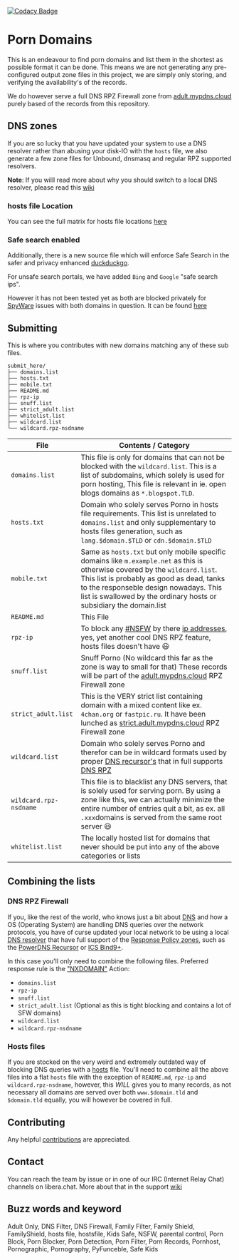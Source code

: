 [![Codacy Badge](https://api.codacy.com/project/badge/Grade/3edd253ce42f4f0d8f51fbf81095090d)](https://app.codacy.com/gh/mypdns/porn-records/dashboard)

# Porn Domains

This is an endeavour to find porn domains and list them in the shortest as
possible format it can be done. This means we are not generating any pre-
configured output zone files in this project, we are simply only storing,
and verifying the availability's of the records.

We do however serve a full DNS RPZ Firewall zone from
[adult.mypdns.cloud](https://mypdns.org/mypdns/support/-/wikis/RPZ-List#adultmypdnscloud)
purely based of the records from this repository.

## DNS zones
If you are so lucky that you have updated your system to use a DNS resolver
rather than abusing your disk-IO with the `hosts` file, we also generate a few
zone files for Unbound, dnsmasq and regular RPZ supported resolvers.

**Note**: If you willl read more about why you should switch to a local
DNS resolver, please read this
[wiki](https://mypdns.org/mypdns/support/-/wikis/Performance-Test-of-Hosts-File-vs.-Dns-recursors)

### hosts file Location
You can see the full matrix for hosts file locations
[here](https://mypdns.org/mypdns/support/-/wikis/DNS-Hosts#location-in-the-file-system)

### Safe search enabled
Additionally, there is a new source file which will enforce Safe Search
in the safer and privacy enhanced [duckduckgo](https://safe.duckduckgo.com).

For unsafe search portals, we have added `Bing` and `Google` "safe search
ips".

However it has not been tested yet as both are blocked privately for
[SpyWare](https://mypdns.org/mypdns/support/-/wikis/SpyWare) issues with
both domains in question. It can be found [here](SafeSearch/hosts)

## Submitting

This is where you contributes with new domains matching any of these sub
files.

```shell
submit_here/
├── domains.list
├── hosts.txt
├── mobile.txt
├── README.md
├── rpz-ip
├── snuff.list
├── strict_adult.list
├── whitelist.list
├── wildcard.list
└── wildcard.rpz-nsdname
```

| File                   | Contents / Category                                                                                                                                                                                                                                                                                                          |
| ---------------------- | ---------------------------------------------------------------------------------------------------------------------------------------------------------------------------------------------------------------------------------------------------------------------------------------------------------------------------- |
| `domains.list`         | This file is only for domains that can not be blocked with the `wildcard.list`. This is a list of subdomains, which solely is used for porn hosting, This file is relevant in ie. open blogs domains as `*.blogspot.TLD`.                                                                                                    |
| `hosts.txt`            | Domain who solely serves Porno in hosts file requirements. This list is unrelated to `domains.list` and only supplementary to hosts files generation, such as `lang.$domain.$TLD` or `cdn.$domain.$TLD`                                                                                                                      |
| `mobile.txt`           | Same as `hosts.txt` but only mobile specific domains like `m.example.net` as this is otherwise covered by the `wildcard.list`. This list is probably as good as dead, tanks to the responseble design nowadays. This list is swallowed by the ordinary hosts or subsidiary the domain.list                                   |
| `README.md`            | This File                                                                                                                                                                                                                                                                                                                    |
| `rpz-ip`               | To block any [#NSFW](https://mypdns.org/groups/my-privacy-dns/-/issues?scope=all&state=all&label_name[]=NSFW%3A%3APorn) by there [ip addresses](https://mypdns.org/mypdns/support/-/wikis/RPZ-record-types#the-response-ip-address-trigger-rpz-ip), yes, yet another cool DNS RPZ feature, hosts files doesn't have :smiley: |
| `snuff.list`           | Snuff Porno (No wildcard this far as the zone is way to small for that) These records will be part of the [adult.mypdns.cloud](https://mypdns.org/mypdns/support/-/wikis/RPZ-List#adultmypdnscloud) RPZ Firewall zone                                                                                                        |
| `strict_adult.list`    | This is the VERY strict list containing domain with a mixed content like ex. `4chan.org` or `fastpic.ru`. It have been lunched as [strict.adult.mypdns.cloud](https://mypdns.org/mypdns/support/-/wikis/RPZ-List#strictadultmypdnscloud) RPZ Firewall zone                                                                   |
| `wildcard.list`        | Domain who solely serves Porno and therefor can be in wildcard formats used by proper [DNS recursor's](https://mypdns.org/mypdns/support/-/wikis/dns/DnsResolver) that in full supports [DNS RPZ](https://mypdns.org/MypDNS/support/-/wikis/rpz/)                                                                            |
| `wildcard.rpz-nsdname` | This file is to blacklist any DNS servers, that is solely used for serving porn. By using a zone like this, we can actually minimize the entire number of entries quit a bit, as ex. all `.xxx`domains is served from the same root server :smiley:                                                                          |
| `whitelist.list`       | The locally hosted list for domains that never should be put into any of the above categories or lists                                                                                                                                                                                                                       |

## Combining the lists

### DNS RPZ Firewall
If you, like the rest of the world, who knows just a bit about
[DNS](https://mypdns.org/MypDNS/support/-/wikis/dns/) and how a OS
(Operating System) are handling DNS queries over the network protocols,
you have of curse updated your local network to be using a local
[DNS resolver](https://mypdns.org/mypdns/support/-/wikis/dns/DnsResolver)
that have full support of the
[Response Policy zones](https://mypdns.org/MypDNS/support/-/wikis/rpz/),
such as the [PowerDNS Recursor](https://www.mypdns.org/source/pdns-recursor/)
or [ICS Bind9+](https://mypdns.org/rpz/dns-rpz-integration/-/tree/master/Bind_9).

In this case you'll only need to combine the following files.
Preferred response rule is the
["NXDOMAIN"](https://mypdns.org/mypdns/support/-/wikis/RPZ-record-types#the-nxdomain-action-cname-anchor-nxdomain)
Action:

  - `domains.list`
  - `rpz-ip`
  - `snuff.list`
  - `strict_adult.list` (Optional as this is tight blocking and 
    contains a lot of SFW domains)
  - `wildcard.list`
  - `wildcard.rpz-nsdname`

### Hosts files
If you are stocked on the very weird and extremely outdated way of
blocking DNS queries with a [hosts](https://mypdns.org/mypdns/support/-/wikis/DNS-Hosts)
file. You'll need to combine all the above files into a flat `hosts`
file with the exception of `README.md`, `rpz-ip` and
`wildcard.rpz-nsdname`, however, this _WILL_ gives you to many records,
as not necessary all domains are served over both `www.$domain.tld` and
`$domain.tld` equally, you will however be covered in full.

## Contributing
Any helpful [contributions](https://mypdns.org/my-privacy-dns/porn-records/-/blob/master/CONTRIBUTING.md)
are appreciated.

## Contact
You can reach the team by issue or in one of our IRC (Internet Relay
Chat) channels on libera.chat. More about that in the support
[wiki](https://mypdns.org/mypdns/support/-/wikis/home#internet-relay-chat-irc)

## Buzz words and keyword
Adult Only, DNS Filter, DNS Firewall, Family Filter, Family Shield,
FamilyShield, hosts file, hostsfile, Kids Safe, NSFW, parental control,
Porn Block, Porn Blocker, Porn Detection, Porn Filter, Porn Records,
Pornhost, Pornographic, Pornography, PyFunceble, Safe Kids
